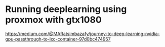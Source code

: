 # Running deeplearning using proxmox with gtx1080
https://medium.com/@MARatsimbazafy/journey-to-deep-learning-nvidia-gpu-passthrough-to-lxc-container-97d0bc474957
